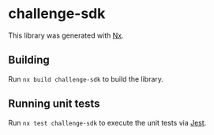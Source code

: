# challenge-sdk

This library was generated with [Nx](https://nx.dev).

## Building

Run `nx build challenge-sdk` to build the library.

## Running unit tests

Run `nx test challenge-sdk` to execute the unit tests via [Jest](https://jestjs.io).
